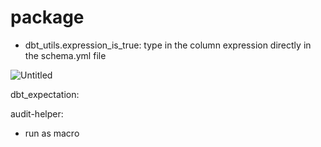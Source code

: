 # package

- dbt_utils.expression_is_true: type in the column expression directly in the schema.yml file

![Untitled](package%207e1c1316e1004281862fe8a708aa5a60/Untitled.png)

dbt_expectation:

audit-helper:

- run as macro